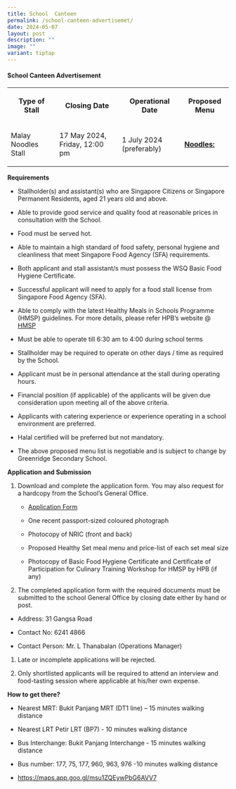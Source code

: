 ```yaml
---
title: School  Canteen
permalink: /school-canteen-advertisemet/
date: 2024-05-07
layout: post
description: ""
image: ""
variant: tiptap
---
```

<h4>School Canteen Advertisement</h4>
<table style="minWidth: 100px">
<colgroup>
<col>
<col>
<col>
<col>
</colgroup>
<tbody>
<tr>
<th rowspan="1" colspan="1">
<p>Type of Stall</p>
</th>
<th rowspan="1" colspan="1">
<p>Closing Date</p>
</th>
<th rowspan="1" colspan="1">
<p>Operational Date</p>
</th>
<th rowspan="1" colspan="1">
<p>Proposed Menu</p>
</th>
</tr>
<tr>
<td rowspan="1" colspan="1">
<p>Malay Noodles Stall</p>
</td>
<td rowspan="1" colspan="1">
<p>17 May 2024, Friday, 12:00 pm</p>
</td>
<td rowspan="1" colspan="1">
<p>1 July 2024 (preferably)</p>
</td>
<td rowspan="1" colspan="1">
<p><strong><u>Noodles:</u></strong> 
<br>
</p>
</td>
</tr>
</tbody>
</table>
<p><strong>Requirements</strong>
</p>
<ul data-tight="true" class="tight">
<li>
<p>Stallholder(s) and assistant(s) who are Singapore Citizens or Singapore
Permanent Residents, aged 21 years old and above.</p>
</li>
<li>
<p>Able to provide good service and quality food at reasonable prices in
consultation with the School.</p>
</li>
<li>
<p>Food must be served hot.</p>
</li>
<li>
<p>Able to maintain a high standard of food safety, personal hygiene and
cleanliness that meet Singapore Food Agency (SFA) requirements.</p>
</li>
<li>
<p>Both applicant and stall assistant/s must possess the WSQ Basic Food Hygiene
Certificate.</p>
</li>
<li>
<p>Successful applicant will need to apply for a food stall license from
Singapore Food Agency (SFA).</p>
</li>
<li>
<p>Able to comply with the latest Healthy Meals in Schools Programme (HMSP)
guidelines. For more details, please refer HPB’s website @ <a href="https://www.hpb.gov.sg/schools/school-programmes/healthy-meals-in-schools-programme" rel="noopener noreferrer nofollow" target="_blank">HMSP</a>
</p>
</li>
<li>
<p>Must be able to operate till 6:30 am to 4:00 during school terms</p>
</li>
<li>
<p>Stallholder may be required to operate on other days / time as required
by the School.</p>
</li>
<li>
<p>Applicant must be in personal attendance at the stall during operating
hours.</p>
</li>
<li>
<p>Financial position (if applicable) of the applicants will be given due
consideration upon meeting all of the above criteria.</p>
</li>
<li>
<p>Applicants with catering experience or experience operating in a school
environment are preferred.</p>
</li>
<li>
<p>Halal certified will be preferred but not mandatory.</p>
</li>
<li>
<p>The above proposed menu list is negotiable and is subject to change by
Greenridge Secondary School.</p>
</li>
</ul>
<p><strong>Application and Submission</strong>
</p>
<ol data-tight="true" class="tight">
<li>
<p>Download and complete the application form. You may also request for a
hardcopy from the School’s General Office.</p>
<ul data-tight="true" class="tight">
<li>
<p><a href="/files/school_canteen_application_form.pdf" rel="noopener noreferrer nofollow" target="_blank">Application Form</a>
</p>
</li>
</ul>
<ul data-tight="true" class="tight">
<li>
<p>One recent passport-sized coloured photograph</p>
</li>
<li>
<p>Photocopy of NRIC (front and back)</p>
</li>
<li>
<p>Proposed Healthy Set meal menu and price-list of each set meal size</p>
</li>
<li>
<p>Photocopy of Basic Food Hygiene Certificate and Certificate of Participation
for Culinary Training Workshop for HMSP by HPB (if any)</p>
</li>
</ul>
</li>
<li>
<p>The completed application form with the required documents must be submitted
to the school General Office by closing date either by hand or post.</p>
</li>
</ol>
<ul data-tight="true" class="tight">
<li>
<p>Address: 31 Gangsa Road</p>
</li>
<li>
<p>Contact No: 6241 4866</p>
</li>
<li>
<p>Contact Person: Mr. L Thanabalan (Operations Manager)</p>
</li>
</ul>
<ol data-tight="true" class="tight">
<li>
<p>Late or incomplete applications will be rejected.</p>
</li>
<li>
<p>Only shortlisted applicants will be required to attend an interview and
food-tasting session where applicable at his/her own expense.</p>
</li>
</ol>
<p><strong>How to get there?</strong>
</p>
<ul data-tight="true" class="tight">
<li>
<p>Nearest MRT: Bukit Panjang MRT (DT1 line) – 15 minutes walking distance</p>
</li>
<li>
<p>Nearest LRT Petir LRT (BP7) - 10 minutes walking distance</p>
</li>
<li>
<p>Bus Interchange: Bukit Panjang Interchange - 15 minutes walking distance</p>
</li>
<li>
<p>Bus number: 177, 75, 177, 960, 963, 976 -10 minutes walking distance</p>
</li>
<li>
<p><a href="https://maps.app.goo.gl/msu1ZQEywPbG6AVV7" rel="noopener noreferrer nofollow" target="_blank">https://maps.app.goo.gl/msu1ZQEywPbG6AVV7</a>
</p>
</li>
</ul>
<p></p>